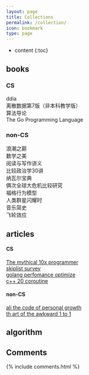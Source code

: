 ```yaml
---
layout: page
title: Collections
permalink: /collection/
icon: bookmark
type: page
---
```


* content
{:toc}

## books

### CS 

ddia <br>
离散数据第7版（非本科教学版）<br>
算法导论 <br>
The Go Programming Language<br>

###  non-CS

浪潮之巅 <br>
数学之美 <br>
阅读与写作讲义 <br>
比较政治学30讲 <br>
纳瓦尔宝典 <br>
俩次全球大危机比较研究 <br>
福格行为模型 <br>
人类群星闪耀时 <br>
音乐简史 <br>
飞轮效应 <br>

## articles

#### CS

[The mythical 10x programmer](http://antirez.com/news/112)<br>
[skiplist  survey](https://mp.weixin.qq.com/s/BPTrtRs_rQNCUmK05jO9aQ)<br>
[golang perfomance optimize](https://mp.weixin.qq.com/s/UHaCLhiIyLYVrba-nEUONA)<br>
[c++ 20 coroutine](https://zhuanlan.zhihu.com/p/498253158)<br>

#### non-CS

[ali the code of personal growth](https://mp.weixin.qq.com/s/UWXxz03AevZrI1qNfC7WZA)<br>
[th art of the awkward 1 to 1](https://medium.com/@mrabkin/the-art-of-the-awkward-1-1-f4e1dcbd1c5c)<br>

## algorithm


## Comments

{% include comments.html %}
